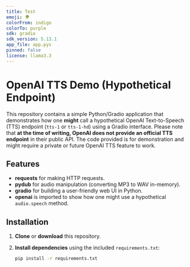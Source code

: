 ```yaml
---
title: Test
emoji: 🌍
colorFrom: indigo
colorTo: purple
sdk: gradio
sdk_version: 5.13.1
app_file: app.pys
pinned: false
license: llama3.3
---
```


# OpenAI TTS Demo (Hypothetical Endpoint)

This repository contains a simple Python/Gradio application that demonstrates how one **might** call a hypothetical OpenAI Text-to-Speech (TTS) endpoint (`tts-1` or `tts-1-hd`) using a Gradio interface. Please note that **at the time of writing, OpenAI does not provide an official TTS endpoint** in their public API. The code provided is for demonstration and might require a private or future OpenAI TTS feature to work.

## Features

- **requests** for making HTTP requests.
- **pydub** for audio manipulation (converting MP3 to WAV in-memory).
- **gradio** for building a user-friendly web UI in Python.
- **openai** is imported to show how one might use a hypothetical `audio.speech` method.

## Installation

1. **Clone** or **download** this repository.

2. **Install dependencies** using the included `requirements.txt`:

   ```bash
   pip install -r requirements.txt
